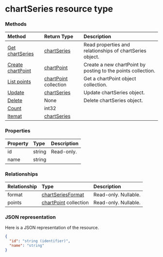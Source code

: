 # chartSeries resource type




### Methods

| Method		   | Return Type	|Description|
|:---------------|:--------|:----------|
|[Get chartSeries](../api/chartseries_get.md) | [chartSeries](chartseries.md) |Read properties and relationships of chartSeries object.|
|[Create chartPoint](../api/chartseries_post_points.md) |[chartPoint](chartpoint.md)| Create a new chartPoint by posting to the points collection.|
|[List points](../api/chartseries_list_points.md) |[chartPoint](chartpoint.md) collection| Get a chartPoint object collection.|
|[Update](../api/chartseries_update.md) | [chartSeries](chartseries.md)	|Update chartSeries object. |
|[Delete](../api/chartseries_delete.md) | None |Delete chartSeries object. |
|[Count](../api/chartseries_count.md)|int32||
|[Itemat](../api/chartseries_itemat.md)|[chartSeries](chartseries.md)||

### Properties
| Property	   | Type	|Description|
|:---------------|:--------|:----------|
|id|string| Read-only.|
|name|string||

### Relationships
| Relationship | Type	|Description|
|:---------------|:--------|:----------|
|format|[chartSeriesFormat](chartseriesformat.md)| Read-only. Nullable.|
|points|[chartPoint](chartpoint.md) collection| Read-only. Nullable.|

### JSON representation

Here is a JSON representation of the resource.

<!-- {
  "blockType": "resource",
  "optionalProperties": [

  ],
  "@odata.type": "microsoft.graph.chartSeries"
}-->

```json
{
  "id": "string (identifier)",
  "name": "string"
}

```

<!-- uuid: 8fcb5dbc-d5aa-4681-8e31-b001d5168d79
2015-10-25 14:57:30 UTC -->
<!-- {
  "type": "#page.annotation",
  "description": "chartSeries resource",
  "keywords": "",
  "section": "documentation",
  "tocPath": ""
}-->